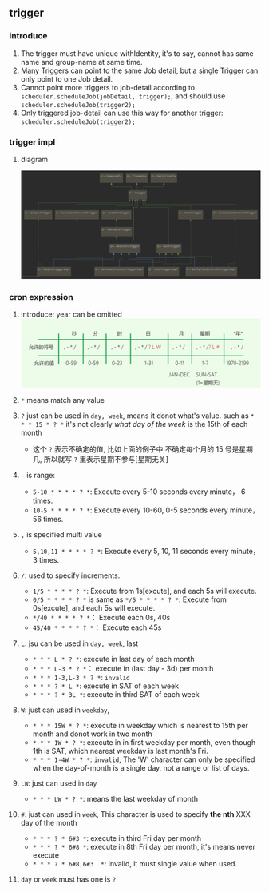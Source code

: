 ## trigger

### introduce

1. The trigger must have unique withIdentity, it's to say, cannot has same name and group-name at same time.
2. Many Triggers can point to the same Job detail, but a single Trigger can only point to one Job detail.
3. Cannot point more triggers to job-detail according to `scheduler.scheduleJob(jobDetail, trigger);`, and should use `scheduler.scheduleJob(trigger2);`
4. Only triggered job-detail can use this way for another trigger: `scheduler.scheduleJob(trigger2);`

### trigger impl

1. diagram

    ![avatar](/static/image/job/quartz-trigger.png)

### cron expression

1. introduce: year can be omitted
    ![avatar](/static/image/job/quartz-cron.png)

2. `*` means match any value
3. `?` just can be used in `day, week`, means it donot what's value. such as `* * * 15 * ? *` it's not clearly *what day of the week* is the 15th of each month

   - 这个 `?` 表示不确定的值, 比如上面的例子中 不确定每个月的 15 号是星期几, 所以就写 `?` 里表示星期不参与[星期无关]

4. `-` is range:
   - `5-10 * * * * ? *`: Execute every 5-10 seconds every minute， 6 times.
   - `10-5 * * * * ? *`: Execute every 10-60, 0-5 seconds every minute， 56 times.

5. `,` is specified multi value
   - `5,10,11 * * * * ? *`: Execute every 5, 10, 11 seconds every minute， 3 times.

6. `/`: used to specify increments.

    - `1/5 * * * * ? *`: Execute from 1s[excute], and each 5s will execute.
    - `0/5 * * * * ? *` is same as `*/5 * * * * ? *`: Execute from 0s[excute], and each 5s will execute.
    - `*/40 * * * * ? *`： Execute each 0s, 40s
    - `45/40 * * * * ? *`： Execute each 45s

7. `L`: jsu can be used in `day, week`, last
   - `* * * L * ? *`: execute in last day of each month
   - `* * * L-3 * ? *`： execute in (last day - 3d) per month
   - `* * * 1-3,L-3 * ? *`: `invalid`
   - `* * * ? * L *`: execute in SAT of each week
   - `* * * ? * 3L *`: execute in third SAT of each week

8. `W`: just can used in `weekday`,
   - `* * * 15W * ? *`: execute in weekday which is nearest to 15th per month and donot work in two month
   - `* * * 1W * ? *`: execute in in first weekday per month, even though 1th is SAT, which nearest weekday is last month's Fri.
   - `* * * 1-4W * ? *`: `invalid`, The 'W' character can only be specified when the day-of-month is a single day, not a range or list of days.

9. `LW`: just can used in `day`
   - `* * * LW * ? *`: means the last weekday of month

10. `#`: just can used in `week`, This character is used to specify **the nth** XXX day of the month

    - `* * * ? * 6#3 *`: execute in third Fri day per month
    - `* * * ? * 6#8 *`: execute in 8th Fri day per month, it's means never execute
    - `* * * ? * 6#8,6#3  *`: invalid, it must single value when used.

11. `day` or `week` must has one is `?`

